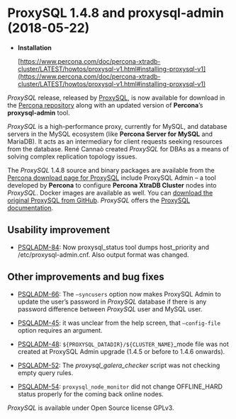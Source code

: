# ProxySQL 1.4.8 and proxysql-admin (2018-05-22)

- **Installation**

    [https://www.percona.com/doc/percona-xtradb-cluster/LATEST/howtos/proxysql-v1.html#installing-proxysql-v1](https://www.percona.com/doc/percona-xtradb-cluster/LATEST/howtos/proxysql-v1.html#installing-proxysql-v1)

*ProxySQL* release, released by [ProxySQL](https://www.proxysql.com/), is now available for download in
the [Percona repository](https://www.percona.com/software/percona-software-repositories-for-mysql) along with an updated version of **Percona**’s
**proxysql-admin** tool.

*ProxySQL* is a high-performance proxy, currently for MySQL, and database
servers in the MySQL ecosystem (like **Percona Server for MySQL** and MariaDB). It acts as an
intermediary for client requests seeking resources from the
database. René Cannaò created *ProxySQL* for DBAs as a means of solving
complex replication topology issues.

The *ProxySQL* 1.4.8 source and binary packages are available from the [Percona
download page for ProxySQL](https://percona.com/downloads/proxysql) include ProxySQL Admin – a tool developed by
**Percona** to configure **Percona XtraDB Cluster** nodes into *ProxySQL*. Docker images are available as well. You can [download the original ProxySQL from GitHub](https://github.com/sysown/proxysql/releases). *ProxySQL* offers the [ProxySQL documentation](https://proxysql.com/documentation/).

## Usability improvement

- [PSQLADM-84](https://jira.percona.com/browse/PSQLADM-84): Now proxysql_status tool dumps host_priority
and /etc/proxysql-admin.cnf. Also output format was changed.

## Other improvements and bug fixes

- [PSQLADM-66](https://jira.percona.com/browse/PSQLADM-66): The `–syncusers` option now makes ProxySQL Admin to
update the user’s password in *ProxySQL* database if there is any password difference between *ProxySQL* user and MySQL user.

- [PSQLADM-45](https://jira.percona.com/browse/PSQLADM-45): it was unclear from the help screen, that
`–config-file` option requires an argument.

- [PSQLADM-48](https://jira.percona.com/browse/PSQLADM-48): `${PROXYSQL_DATADIR}/${CLUSTER_NAME}`_mode file was not
created at ProxySQL Admin upgrade (1.4.5 or before to 1.4.6 onwards).

- [PSQLADM-52](https://jira.percona.com/browse/PSQLADM-52): The *proxysql_galera_checker* script was not
checking empty query rules.

- [PSQLADM-54](https://jira.percona.com/browse/PSQLADM-54): `proxysql_node_monitor` did not change
OFFLINE_HARD status properly for the coming back online nodes.

*ProxySQL* is available under Open Source license GPLv3.
